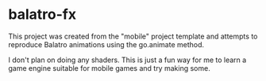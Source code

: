 # balatro-fx

This project was created from the "mobile" project template and attempts to reproduce Balatro animations using the go.animate method.

I don't plan on doing any shaders. This is just a fun way for me to learn a game engine suitable for mobile games and try making some.